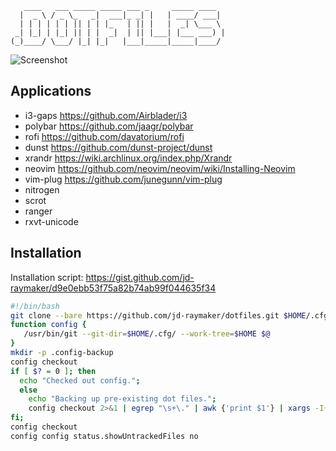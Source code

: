 ```
   ____   ___ _____ _____ ___ _     _____ ____  
  |  _ \ / _ \_   _|  ___|_ _| |   | ____/ ___| 
  | | | | | | || | | |_   | || |   |  _| \___ \ 
 _| |_| | |_| || | |  _|  | || |___| |___ ___) |
(_)____/ \___/ |_| |_|   |___|_____|_____|____/ 

```

![Screenshot](https://i.ibb.co/kQSztkd/20200701-114453.png)

## Applications

 - i3-gaps      https://github.com/Airblader/i3
 - polybar      https://github.com/jaagr/polybar
 - rofi         https://github.com/davatorium/rofi
 - dunst        https://github.com/dunst-project/dunst
 - xrandr       https://wiki.archlinux.org/index.php/Xrandr
 - neovim	https://github.com/neovim/neovim/wiki/Installing-Neovim
 - vim-plug	https://github.com/junegunn/vim-plug
 - nitrogen
 - scrot
 - ranger
 - rxvt-unicode

## Installation
Installation script: https://gist.github.com/jd-raymaker/d9e0ebb53f75a82b74ab99f044635f34
```bash
#!/bin/bash
git clone --bare https://github.com/jd-raymaker/dotfiles.git $HOME/.cfg
function config {
   /usr/bin/git --git-dir=$HOME/.cfg/ --work-tree=$HOME $@
}
mkdir -p .config-backup
config checkout
if [ $? = 0 ]; then
  echo "Checked out config.";
  else
    echo "Backing up pre-existing dot files.";
    config checkout 2>&1 | egrep "\s+\." | awk {'print $1'} | xargs -I{} mv {} .config-backup/{}
fi;
config checkout
config config status.showUntrackedFiles no
```
